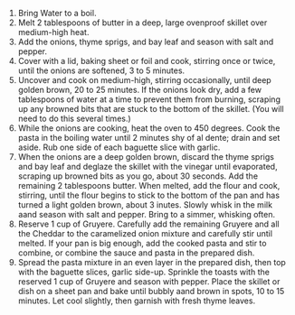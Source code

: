 1. Bring Water to a boil. 
2. Melt 2 tablespoons of butter in a deep, large ovenproof skillet over medium-high heat.
3. Add the onions, thyme sprigs, and bay leaf and season with salt and pepper.
4. Cover with a lid, baking sheet or foil and cook, stirring once or twice, until the onions are softened, 3 to 5 minutes. 
5. Uncover and cook on medium-high, stirring occasionally, until deep golden brown, 20 to 25 minutes. If the onions look dry, add a few tablespoons of water at a time to prevent them from burning, scraping up any browned bits that are stuck to the bottom of the skillet. (You will need to do this several times.)
6. While the onions are cooking, heat the oven to 450 degrees. Cook the pasta in the boiling water until 2 minutes shy of al dente; drain and set aside. Rub one side of each baguette slice with garlic.
7. When the onions are a deep golden brown, discard the thyme sprigs and bay leaf and deglaze the skillet with the vinegar until evaporated, scraping up browned bits as you go, about 30 seconds. Add the remaining 2 tablespoons butter. When melted, add the flour and cook, stirring, until the flour begins to stick to the bottom of the pan and has turned a light golden brown, about 3 inutes. Slowly whisk in the milk aand season with salt and pepper. Bring to a simmer, whisking often. 
8. Reserve 1 cup of Gruyere. Carefully add the remaining Gruyere and all the Cheddar to the caramelized onion mixture and carefully stir until melted. If your pan is big enough, add the cooked pasta and stir to combine, or combine the sauce and pasta in the prepared dish. 
9. Spread the pasta mixture in an even layer in the prepared dish, then top with the baguette slices, garlic side-up. Sprinkle the toasts with the reserved 1 cup of Gruyere and season with pepper. Place the skillet or dish on a sheet pan and bake until bubbly aand brown in spots, 10 to 15 minutes. Let cool slightly, then garnish with fresh thyme leaves.